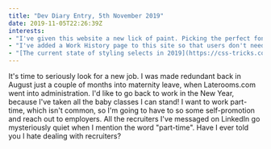 ```yaml
---
title: "Dev Diary Entry, 5th November 2019"
date: 2019-11-05T22:26:39Z
interests:
- "I've given this website a new lick of paint. Picking the perfect font combination takes me months!"
- "I've added a Work History page to this site so that users don't need to navigate to LinkedIn to see my job history. Plus, it keeps me in possession of my own data and I can customise it."
- "[The current state of styling selects in 2019](https://css-tricks.com/the-current-state-of-styling-selects-in-2019/) - I've always found selects very limiting and difficult to customise."
---
```


It's time to seriously look for a new job. I was made redundant back in August just a couple of months into maternity leave, when Laterooms.com went into administration. I'd like to go back to work in the New Year, because I've taken all the baby classes I can stand! I want to work part-time, which isn't common, so I'm going to have to so some self-promotion and reach out to employers. All the recruiters I've messaged on LinkedIn go mysteriously quiet when I mention the word "part-time". Have I ever told you I hate dealing with recruiters?